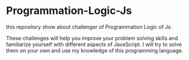 # Programmation-Logic-Js
this repository show about challenger of Programmation Logic of Js.

These challenges will help you improve your problem solving skills and familiarize yourself with different aspects of JavaScript. I will try to solve them on your own and use my knowledge of this programming language.

